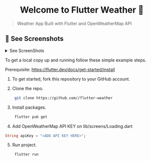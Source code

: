<h1 align="center">Welcome to Flutter Weather 👋</h1>

> Weather App Built with Flutter and OpenWeatherMap API

## 🚀 See Screenshots

<details>
<summary>See ScreenShots</summary>
<img src="https://raw.githubusercontent.com/iamudesharma/flutter-weather/main/screenshot/Screenshot%202023-08-23%20at%2010.21.02%20AM.png" alt="" width=300></img>
<img src="https://raw.githubusercontent.com/iamudesharma/flutter-weather/main/screenshot/Screenshot%202023-08-23%20at%2010.21.35%20AM.png" alt="" width=300></img>
<img src="https://raw.githubusercontent.com/iamudesharma/flutter-weather/main/screenshot/Screenshot%202023-08-23%20at%2010.21.52%20AM.png" alt="" width=300></img>
</details>

To get a local copy up and running follow these simple example steps.

Prerequisite: https://flutter.dev/docs/get-started/install

1. To get started, fork this repository to your GitHub account.

2. Clone the repo.
   ```sh
    git clone https://github.com//flutter-weather
   ```
3. Install packages.
   ```sh
    flutter pub get
   ```
4. Add OpenWeatherMap API KEY on lib/screens/Loading.dart

```dart
String apiKey = "<ADD API KEY HERE>";
```

5. Run project.
   ```sh
    flutter run
   ```
